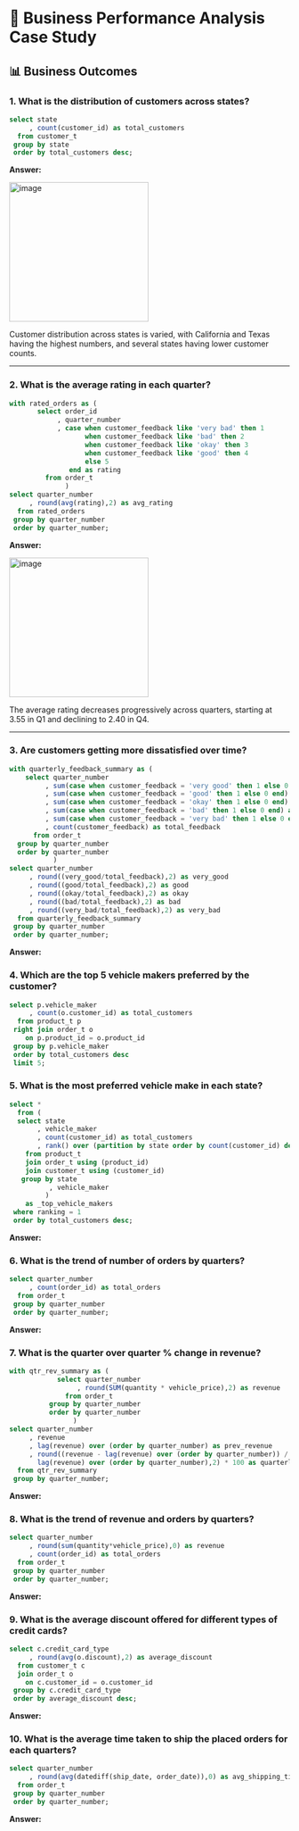 # 🚙 Business Performance Analysis Case Study

## 📊 Business Outcomes  

### 1. What is the distribution of customers across states?

````sql
select state
     , count(customer_id) as total_customers
  from customer_t
 group by state
 order by total_customers desc;
````

**Answer:**

<img width="250" alt="image" src="https://github.com/stevenhoang713/SQL/assets/145725846/09164e03-8679-494e-bc0a-77db22d2073f.png">

Customer distribution across states is varied, with California and Texas having the highest numbers, and several states having lower customer counts.

***

### 2. What is the average rating in each quarter?

````sql
with rated_orders as (
       select order_id
	        , quarter_number
	        , case when customer_feedback like 'very bad' then 1
				   when customer_feedback like 'bad' then 2
				   when customer_feedback like 'okay' then 3
				   when customer_feedback like 'good' then 4 
		           else 5
		       end as rating
		 from order_t
		      )
select quarter_number
     , round(avg(rating),2) as avg_rating
  from rated_orders
 group by quarter_number
 order by quarter_number;
````

**Answer:**

<img width="250" alt="image" src="https://github.com/stevenhoang713/SQL/assets/145725846/27cb3f0a-848b-4a55-9522-fef3773022e2.png">

The average rating decreases progressively across quarters, starting at 3.55 in Q1 and declining to 2.40 in Q4.

***

### 3. Are customers getting more dissatisfied over time?

````sql
with quarterly_feedback_summary as (
	select quarter_number
         , sum(case when customer_feedback = 'very good' then 1 else 0 end) as very_good
		 , sum(case when customer_feedback = 'good' then 1 else 0 end) as good
         , sum(case when customer_feedback = 'okay' then 1 else 0 end) as okay
         , sum(case when customer_feedback = 'bad' then 1 else 0 end) as bad
         , sum(case when customer_feedback = 'very bad' then 1 else 0 end) as very_bad
         , count(customer_feedback) as total_feedback
	  from order_t
  group by quarter_number
  order by quarter_number
           ) 
select quarter_number
	 , round((very_good/total_feedback),2) as very_good
	 , round((good/total_feedback),2) as good
     , round((okay/total_feedback),2) as okay
     , round((bad/total_feedback),2) as bad
     , round((very_bad/total_feedback),2) as very_bad
  from quarterly_feedback_summary
 group by quarter_number
 order by quarter_number;
````

**Answer:**


### 4. Which are the top 5 vehicle makers preferred by the customer?

````sql
select p.vehicle_maker
     , count(o.customer_id) as total_customers
  from product_t p 
 right join order_t o 
	on p.product_id = o.product_id
 group by p.vehicle_maker
 order by total_customers desc
 limit 5;
````

### 5. What is the most preferred vehicle make in each state?

````sql
select *
  from (
  select state
	   , vehicle_maker
	   , count(customer_id) as total_customers
	   , rank() over (partition by state order by count(customer_id) desc) as ranking
	from product_t
	join order_t using (product_id)
	join customer_t using (customer_id)
   group by state
		  , vehicle_maker
		 )   
	as _top_vehicle_makers
 where ranking = 1
 order by total_customers desc;
````

**Answer:**


### 6. What is the trend of number of orders by quarters?

````sql
select quarter_number
     , count(order_id) as total_orders
  from order_t
 group by quarter_number
 order by quarter_number;
````

**Answer:**


### 7. What is the quarter over quarter % change in revenue?

````sql
with qtr_rev_summary as (
            select quarter_number
                 , round(SUM(quantity * vehicle_price),2) as revenue
			  from order_t
          group by quarter_number
	      order by quarter_number 
				)
select quarter_number
     , revenue
     , lag(revenue) over (order by quarter_number) as prev_revenue
     , round((revenue - lag(revenue) over (order by quarter_number)) / 
       lag(revenue) over (order by quarter_number),2) * 100 as quarterly_change
  from qtr_rev_summary
 group by quarter_number;
````

**Answer:**


### 8. What is the trend of revenue and orders by quarters?

````sql
select quarter_number
     , round(sum(quantity*vehicle_price),0) as revenue
     , count(order_id) as total_orders
  from order_t
 group by quarter_number
 order by quarter_number;
````

**Answer:**


### 9. What is the average discount offered for different types of credit cards?

````sql
select c.credit_card_type
     , round(avg(o.discount),2) as average_discount
  from customer_t c 
  join order_t o 
    on c.customer_id = o.customer_id
 group by c.credit_card_type
 order by average_discount desc;
````

**Answer:**


### 10. What is the average time taken to ship the placed orders for each quarters?

````sql
select quarter_number
     , round(avg(datediff(ship_date, order_date)),0) as avg_shipping_time
  from order_t
 group by quarter_number
 order by quarter_number;
````

**Answer:**

